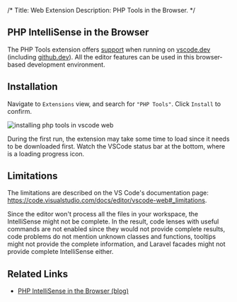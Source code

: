 /*
Title: Web Extension
Description: PHP Tools in the Browser.
*/

## PHP IntelliSense in the Browser

The PHP Tools extension offers [support](https://blog.devsense.com/2022/php-intellisense-web) when running on [vscode.dev](https://vscode.dev) (including [github.dev](https://github.dev)). All the editor features can be used in this browser-based development environment.

## Installation

Navigate to `Extensions` view, and search for `"PHP Tools"`. Click `Install` to confirm.

![installing php tools in vscode web](https://blog.devsense.com/bl-content/uploads/pages/9d26e9e377702d34f7091b7db1c63e51/vscode-web-install.png)

During the first run, the extension may take some time to load since it needs to be downloaded first. Watch the VSCode status bar at the bottom, where is a loading progress icon.

## Limitations

The limitations are described on the VS Code's documentation page: https://code.visualstudio.com/docs/editor/vscode-web#_limitations.

Since the editor won't process all the files in your workspace, the IntelliSense might not be complete. In the result, code lenses with useful commands are not enabled since they would not provide complete results, code problems do not mention unknown classes and functions, tooltips might not provide the complete information, and Laravel facades might not provide complete IntelliSense either.

## Related Links

- [PHP IntelliSense in the Browser (blog)](https://blog.devsense.com/2022/php-intellisense-web)
